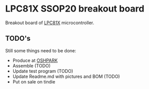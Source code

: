 # LPC81X SSOP20 breakout board
Breakout board of [LPC81X](https://www.nxp.com/products/processors-and-microcontrollers/arm-based-processors-and-mcus/lpc-cortex-m-mcus/lpc800-series-cortex-m0-plus-mcus/low-cost-microcontrollers-mcus-based-on-arm-cortex-m0-plus-cores:LPC81X_LPC83X) microcontroller.
## TODO's
Still some things need to be done:
* Produce at [OSHPARK](https://oshpark.com/shared_projects/42cLyk7C)
* Assemble (TODO)
* Update test program (TODO)
* Update Readme.md with pictures and BOM (TODO)
* Put on sale on tindie
